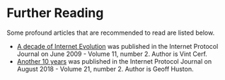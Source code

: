 # Further Reading

Some profound articles that are recommended to read are listed below.

- [A decade of Internet Evolution](./10years.md) was published in the Internet Protocol Journal on June 2009 - Volume 11, number 2. Author is Vint Cerf.
- [Another 10 years](./another10years.md) was published in the Internet Protocol Journal on August 2018 - Volume 21, number 2. Author is Geoff Huston.